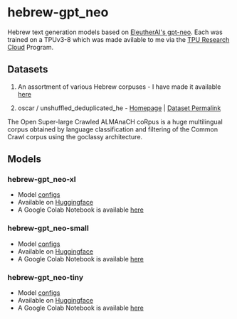 # hebrew-gpt_neo
Hebrew text generation models based on [EleutherAI's gpt-neo](https://github.com/EleutherAI/gpt-neo). Each was trained on a TPUv3-8 which was made avilable to me via the [TPU Research Cloud](https://sites.research.google/trc/) Program.

## Datasets

1. An assortment of various Hebrew corpuses - I have made it available [here](https://mega.nz/folder/CodSSA4R#4INvMes-56m_WUi7jQMbJQ)


2. oscar / unshuffled_deduplicated_he - [Homepage](https://oscar-corpus.com) | [Dataset Permalink](https://huggingface.co/datasets/viewer/?dataset=oscar&config=unshuffled_deduplicated_he)

The Open Super-large Crawled ALMAnaCH coRpus is a huge multilingual corpus obtained by language classification and filtering of the Common Crawl corpus using the goclassy architecture.

## Models

### hebrew-gpt_neo-xl 

* Model [configs](./hebrew-gpt_neo-xl/configs) <BR>
* Available on [Huggingface](https://huggingface.co/Norod78/hebrew-gpt_neo-xl) <BR>
* A Google Colab Notebook is available [here ](https://colab.research.google.com/github/Norod/hebrew-gpt_neo/blob/main/hebrew-gpt_neo-xl/Norod78_hebrew_gpt_neo_xl_Colab.ipynb) <BR>

### hebrew-gpt_neo-small

* Model [configs](./hebrew-gpt_neo-small/configs) <BR>
* Available on [Huggingface](https://huggingface.co/Norod78/hebrew-gpt_neo-small) <BR>
* A Google Colab Notebook is available [here ](https://colab.research.google.com/github/Norod/hebrew-gpt_neo/blob/main/hebrew-gpt_neo-small/Norod78_hebrew_gpt_neo_small_Colab.ipynb) <BR>

### hebrew-gpt_neo-tiny

* Model [configs](./hebrew-gpt_neo-tiny/configs) <BR>
* Available on [Huggingface](https://huggingface.co/Norod78/hebrew-gpt_neo-tiny) <BR>
* A Google Colab Notebook is available [here ](https://colab.research.google.com/github/Norod/hebrew-gpt_neo/blob/main/hebrew-gpt_neo-tiny/Norod78_hebrew_gpt_neo_tiny_Colab.ipynb) <BR>
